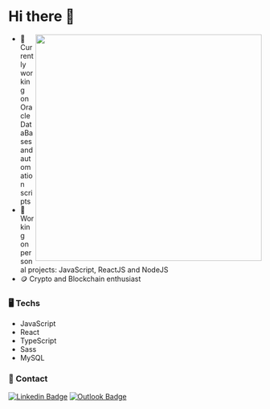 <h1>Hi there 👋</h1>
 <img width="450px" align="right"  src="https://user-images.githubusercontent.com/28990547/110966289-ded4f080-8333-11eb-8a58-e6c77ce80fd9.gif" /> 

- 🔭 Currently working on Oracle DataBases and automation scripts
- 🤔 Working on personal projects: JavaScript, ReactJS and NodeJS
- 🪙 Crypto and Blockchain enthusiast

### 🖥️ Techs 
- JavaScript
- React
- TypeScript
- Sass
- MySQL
 
 ### 📇 Contact
  [![Linkedin Badge](https://img.shields.io/badge/-Linkedin-0D3895?style=flat-square&logo=Linkedin&logoColor=white&link=https://https://www.linkedin.com/in/lucas-mateus-770219198/)](https://www.linkedin.com/in/andreluisdeoliveiraandrade/) [![Outlook Badge](https://img.shields.io/badge/-Email-0D3895?style=flat-square&logo=microsoft%20outlook&logoColor=white&link=mailto:anddreluis98@outlook.com)](mailto:anddreluis98@outlook.com)
 ### 
